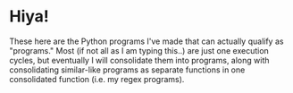 # Hiya!
These here are the Python programs I've made that can actually qualify as "programs." Most (if not all as I am typing this..) are just one execution cycles, but eventually I will consolidate them into programs, along with consolidating similar-like programs as separate functions in one consolidated function (i.e. my regex programs).